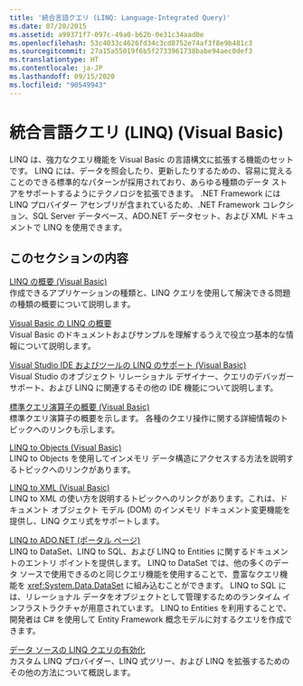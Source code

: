 ```yaml
---
title: '統合言語クエリ (LINQ: Language-Integrated Query)'
ms.date: 07/20/2015
ms.assetid: a99371f7-097c-49a0-b62b-0e31c34aad0e
ms.openlocfilehash: 53c4033c4626fd34c3cd8752e74af3f8e9b481c3
ms.sourcegitcommit: 27a15a55019f6b5f2733961738babe94aec0def3
ms.translationtype: HT
ms.contentlocale: ja-JP
ms.lasthandoff: 09/15/2020
ms.locfileid: "90549943"
---
```

# <a name="language-integrated-query-linq-visual-basic"></a>統合言語クエリ (LINQ) (Visual Basic)
LINQ は、強力なクエリ機能を Visual Basic の言語構文に拡張する機能のセットです。 LINQ には、データを照会したり、更新したりするための、容易に覚えることのできる標準的なパターンが採用されており、あらゆる種類のデータ ストアをサポートするようにテクノロジを拡張できます。  .NET Framework には LINQ プロバイダー アセンブリが含まれているため、.NET Framework コレクション、SQL Server データベース、ADO.NET データセット、および XML ドキュメントで LINQ を使用できます。  
  
## <a name="in-this-section"></a>このセクションの内容  
 [LINQ の概要 (Visual Basic)](introduction-to-linq.md)  
 作成できるアプリケーションの種類と、LINQ クエリを使用して解決できる問題の種類の概要について説明します。  
  
 [Visual Basic の LINQ の概要](getting-started-with-linq.md)  
 Visual Basic のドキュメントおよびサンプルを理解するうえで役立つ基本的な情報について説明します。  
  
 [Visual Studio IDE およびツールの LINQ のサポート (Visual Basic)](visual-studio-ide-and-tools-support-for-linq.md)  
 Visual Studio のオブジェクト リレーショナル デザイナー、クエリのデバッガー サポート、および LINQ に関連するその他の IDE 機能について説明します。  
  
 [標準クエリ演算子の概要 (Visual Basic)](standard-query-operators-overview.md)  
 標準クエリ演算子の概要を示します。 各種のクエリ操作に関する詳細情報のトピックへのリンクも示します。  
  
 [LINQ to Objects (Visual Basic)](linq-to-objects.md)  
 LINQ to Objects を使用してインメモリ データ構造にアクセスする方法を説明するトピックへのリンクがあります。  
  
 [LINQ to XML (Visual Basic)](../../../../standard/linq/linq-xml-overview.md)  
 LINQ to XML の使い方を説明するトピックへのリンクがあります。これは、ドキュメント オブジェクト モデル (DOM) のインメモリ ドキュメント変更機能を提供し、LINQ クエリ式をサポートします。  
  
 [LINQ to ADO.NET (ポータル ページ)](linq-to-adonet-portal-page.md)  
 LINQ to DataSet、LINQ to SQL、および LINQ to Entities に関するドキュメントのエントリ ポイントを提供します。 LINQ to DataSet では、他の多くのデータ ソースで使用できるのと同じクエリ機能を使用することで、豊富なクエリ機能を <xref:System.Data.DataSet> に組み込むことができます。 LINQ to SQL には、リレーショナル データをオブジェクトとして管理するためのランタイム インフラストラクチャが用意されています。 LINQ to Entities を利用することで、開発者は C# を使用して Entity Framework 概念モデルに対するクエリを作成できます。  
  
 [データ ソースの LINQ クエリの有効化](enabling-a-data-source-for-linq-querying.md)  
 カスタム LINQ プロバイダー、LINQ 式ツリー、および LINQ を拡張するためのその他の方法について概説します。
